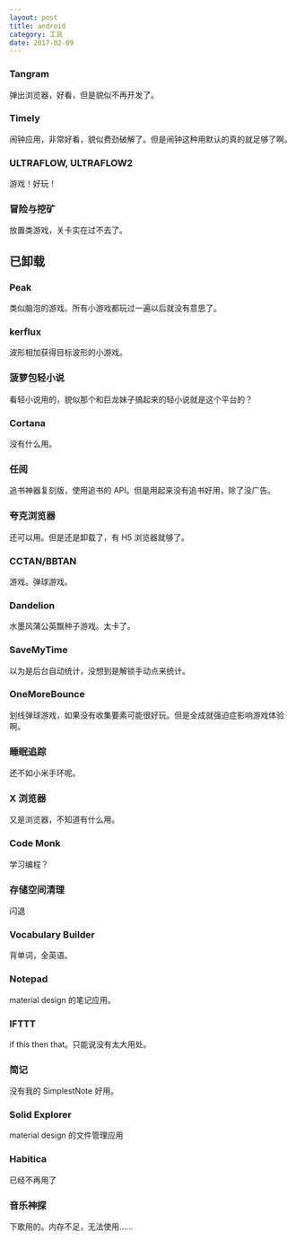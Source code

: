 ```yaml
---
layout: post
title: android
category: 工具
date: 2017-02-09
---
```


### Tangram
弹出浏览器，好看，但是貌似不再开发了。

### Timely
闹钟应用，非常好看，貌似费劲破解了。但是闹钟这种用默认的真的就足够了啊。

### ULTRAFLOW, ULTRAFLOW2
游戏！好玩！

### 冒险与挖矿
放置类游戏，关卡实在过不去了。

## 已卸载

### Peak
类似脑泡的游戏。所有小游戏都玩过一遍以后就没有意思了。

### kerflux
波形相加获得目标波形的小游戏。

### 菠萝包轻小说
看轻小说用的，貌似那个和巨龙妹子搞起来的轻小说就是这个平台的？

### Cortana
没有什么用。

### 任阅
追书神器复刻版，使用追书的 API。但是用起来没有追书好用，除了没广告。

### 夸克浏览器
还可以用。但是还是卸载了，有 H5 浏览器就够了。

### CCTAN/BBTAN
游戏。弹球游戏。

### Dandelion
水墨风蒲公英飘种子游戏。太卡了。

### SaveMyTime
以为是后台自动统计，没想到是解锁手动点来统计。

### OneMoreBounce
划线弹球游戏，如果没有收集要素可能很好玩。但是全成就强迫症影响游戏体验啊。

### 睡眠追踪
还不如小米手环呢。

### X 浏览器
又是浏览器，不知道有什么用。

### Code Monk
学习编程？

### 存储空间清理
闪退

### Vocabulary Builder
背单词，全英语。

### Notepad
material design 的笔记应用。

### IFTTT
if this then that。只能说没有太大用处。

### 简记
没有我的 SimplestNote 好用。

### Solid Explorer
material design 的文件管理应用

### Habitica
已经不再用了

### 音乐神探
下歌用的。内存不足，无法使用......
